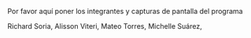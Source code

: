 Por favor aquí poner los integrantes y capturas de pantalla del programa

Richard Soria,
Alisson Viteri,
Mateo Torres,
Michelle Suárez,
